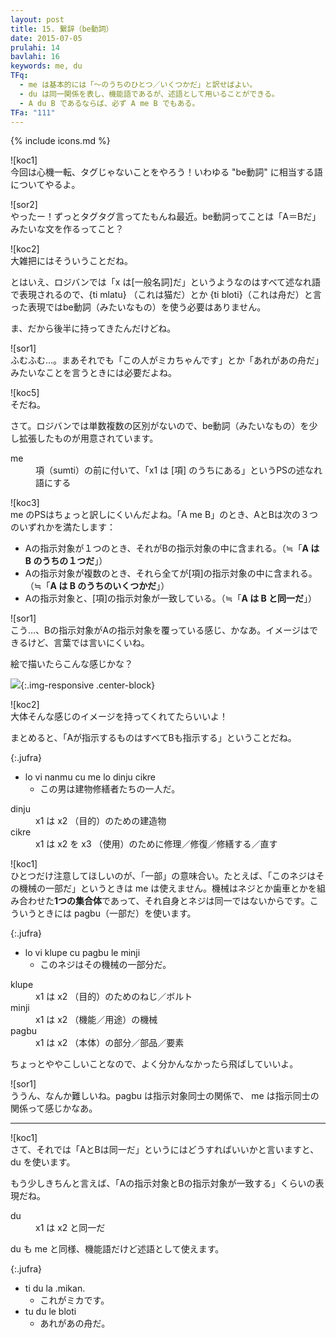 ```yaml
---
layout: post
title: 15. 繋辞（be動詞）
date: 2015-07-05
prulahi: 14
bavlahi: 16
keywords: me, du
TFq:
  - me は基本的には「～のうちのひとつ／いくつかだ」と訳せばよい。
  - du は同一関係を表し、機能語であるが、述語として用いることができる。
  - A du B であるならば、必ず A me B でもある。
TFa: "111"
---
```

{% include icons.md %}

![koc1]  
今回は心機一転、タグじゃないことをやろう！いわゆる "be動詞" に相当する語についてやるよ。

![sor2]  
やったー！ずっとタグタグ言ってたもんね最近。be動詞ってことは「A＝Bだ」みたいな文を作るってこと？

![koc2]  
大雑把にはそういうことだね。

とはいえ、ロジバンでは「x は[一般名詞]だ」というようなのはすべて述なれ語で表現されるので、{ti mlatu} （これは猫だ）とか {ti bloti}（これは舟だ）と言った表現ではbe動詞（みたいなもの）を使う必要はありません。

ま、だから後半に持ってきたんだけどね。

![sor1]  
ふむふむ…。まあそれでも「この人がミカちゃんです」とか「あれがあの舟だ」みたいなことを言うときには必要だよね。

![koc5]  
そだね。

さて。ロジバンでは単数複数の区別がないので、be動詞（みたいなもの）を少し拡張したものが用意されています。

<dl class="drani">
<dt>me</dt>
<dd >項（sumti）の前に付いて、「x1 は [項] のうちにある」というPSの述なれ語にする</dd>
</dl>

![koc3]  
me のPSはちょっと訳しにくいんだよね。「A me B」のとき、AとBは次の３つのいずれかを満たします：

- Aの指示対象が１つのとき、それがBの指示対象の中に含まれる。（≒「**A は B のうちの１つだ**」）
- Aの指示対象が複数のとき、それら全てが[項]の指示対象の中に含まれる。（≒「**A は B のうちのいくつかだ**」）
- Aの指示対象と、[項]の指示対象が一致している。（≒「**A は B と同一だ**」）

![sor1]  
こう…、Bの指示対象がAの指示対象を覆っている感じ、かなあ。イメージはできるけど、言葉では言いにくいね。

絵で描いたらこんな感じかな？

![]({{site.baseurl}}/assets/pixra/15-1.png){:.img-responsive .center-block}

![koc2]  
大体そんな感じのイメージを持ってくれてたらいいよ！

まとめると、「Aが指示するものはすべてBも指示する」ということだね。

{:.jufra}
- lo vi nanmu cu me lo dinju cikre
  - この男は建物修繕者たちの一人だ。


<dl class="valsi">
<dt>dinju</dt>
<dd >x1 は x2 （目的）のための建造物</dd>
<dt>cikre</dt>
<dd >x1 は x2 を x3 （使用）のために修理／修復／修繕する／直す</dd>
</dl>

![koc1]  
ひとつだけ注意してほしいのが、「一部」の意味合い。たとえば、「このネジはその機械の一部だ」というときは me は使えません。機械はネジとか歯車とかを組み合わせた**1つの集合体**であって、それ自身とネジは同一ではないからです。こういうときには pagbu（一部だ）を使います。

{:.jufra}
- lo vi klupe cu pagbu le minji
  - このネジはその機械の一部分だ。


<dl class="valsi">
<dt>klupe</dt>
<dd >x1 は x2 （目的）のためのねじ／ボルト</dd>
<dt>minji</dt>
<dd >x1 は x2 （機能／用途）の機械</dd>
<dt>pagbu</dt>
<dd >x1 は x2 （本体）の部分／部品／要素</dd>
</dl>


ちょっとややこしいことなので、よく分かんなかったら飛ばしていいよ。  

![sor1]  
ううん、なんか難しいね。pagbu は指示対象同士の関係で、 me は指示同士の関係って感じかなあ。

-----

![koc1]  
さて、それでは「AとBは同一だ」というにはどうすればいいかと言いますと、 du を使います。

もう少しきちんと言えば、「Aの指示対象とBの指示対象が一致する」くらいの表現だね。

<dl class="drani">
<dt>du</dt>
<dd >x1 は x2 と同一だ</dd>
</dl>

du も me と同様、機能語だけど述語として使えます。

{:.jufra}
- ti du la .mikan.
  - これがミカです。
- tu du le bloti
  - あれがあの舟だ。
